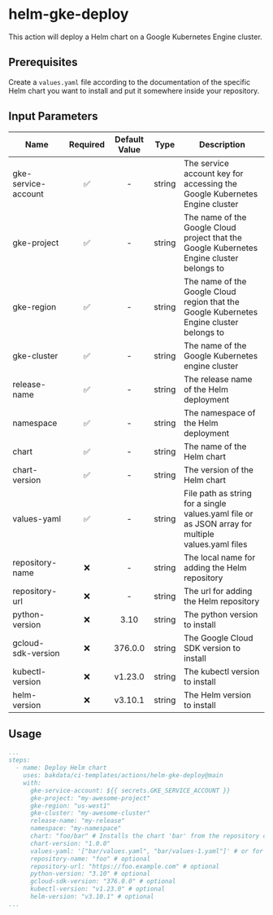 # helm-gke-deploy

This action will deploy a Helm chart on a Google Kubernetes Engine cluster.

## Prerequisites

Create a `values.yaml` file according to the documentation of the specific Helm chart you want to install and put it somewhere inside your repository.

## Input Parameters

| Name                | Required | Default Value |  Type  | Description                                                                                       |
| ------------------- | :------: | :-----------: | :----: | ------------------------------------------------------------------------------------------------- |
| gke-service-account |    ✅    |       -       | string | The service account key for accessing the Google Kubernetes Engine cluster                        |
| gke-project         |    ✅    |       -       | string | The name of the Google Cloud project that the Google Kubernetes Engine cluster belongs to         |
| gke-region          |    ✅    |       -       | string | The name of the Google Cloud region that the Google Kubernetes Engine cluster belongs to          |
| gke-cluster         |    ✅    |       -       | string | The name of the Google Kubernetes engine cluster                                                  |
| release-name        |    ✅    |       -       | string | The release name of the Helm deployment                                                           |
| namespace           |    ✅    |       -       | string | The namespace of the Helm deployment                                                              |
| chart               |    ✅    |       -       | string | The name of the Helm chart                                                                        |
| chart-version       |    ✅    |       -       | string | The version of the Helm chart                                                                     |
| values-yaml         |    ✅    |       -       | string | File path as string for a single values.yaml file or as JSON array for multiple values.yaml files |
| repository-name     |    ❌    |       -       | string | The local name for adding the Helm repository                                                     |
| repository-url      |    ❌    |       -       | string | The url for adding the Helm repository                                                            |
| python-version      |    ❌    |     3.10      | string | The python version to install                                                                     |
| gcloud-sdk-version  |    ❌    |    376.0.0    | string | The Google Cloud SDK version to install                                                           |
| kubectl-version     |    ❌    |    v1.23.0    | string | The kubectl version to install                                                                    |
| helm-version        |    ❌    |    v3.10.1    | string | The Helm version to install                                                                       |

## Usage

```yaml
...
steps:
  - name: Deploy Helm chart
    uses: bakdata/ci-templates/actions/helm-gke-deploy@main
    with:
      gke-service-account: ${{ secrets.GKE_SERVICE_ACCOUNT }}
      gke-project: "my-awesome-project"
      gke-region: "us-west1"
      gke-cluster: "my-awesome-cluster"
      release-name: "my-release"
      namespace: "my-namespace"
      chart: "foo/bar" # Installs the chart 'bar' from the repository called 'foo'
      chart-version: "1.0.0"
      values-yaml: '["bar/values.yaml", "bar/values-1.yaml"]' # or for a single value file just as a string: "bar/values.yaml"
      repository-name: "foo" # optional
      repository-url: "https://foo.example.com" # optional
      python-version: "3.10" # optional
      gcloud-sdk-version: "376.0.0" # optional
      kubectl-version: "v1.23.0" # optional
      helm-version: "v3.10.1" # optional
...
```
